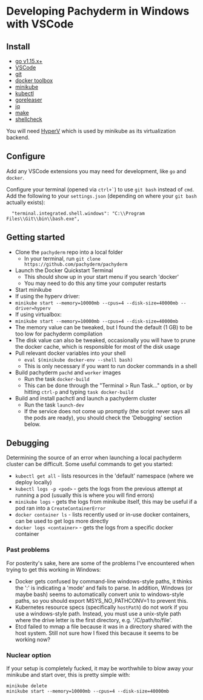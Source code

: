 # Developing Pachyderm in Windows with VSCode

## Install

* [go v1.15.x+](https://go.dev/dl/)
* [VSCode](https://code.visualstudio.com/download)
* [git](https://git-scm.com/download/win)
* [docker toolbox](https://github.com/docker-archive/toolbox/releases)
* [minikube](https://minikube.sigs.k8s.io/docs/start/)
* [kubectl](https://kubernetes.io/docs/tasks/tools/)
* [goreleaser](https://github.com/goreleaser/goreleaser/releases)
* [jq](https://stedolan.github.io/jq/download/)
* [make](http://gnuwin32.sourceforge.net/packages/make.htm)
* [shellcheck](https://github.com/koalaman/shellcheck#user-content-installing)

You will need [HyperV](https://docs.microsoft.com/en-us/virtualization/hyper-v-on-windows/quick-start/enable-hyper-v) which is used by minikube as its virtualization backend.

## Configure

Add any VSCode extensions you may need for development, like `go` and `docker`.

Configure your terminal (opened via `` ctrl+` ``) to use `git bash` instead of `cmd`.  Add the following to your `settings.json` (depending on where your `git bash` actually exists):
```
  "terminal.integrated.shell.windows": "C:\\Program Files\\Git\\bin\\bash.exe",
```

## Getting started

* Clone the `pachyderm` repo into a local folder
  * In your terminal, run `git clone https://github.com/pachyderm/pachyderm`
* Launch the Docker Quickstart Terminal
  * This should show up in your start menu if you search 'docker'
  * You may need to do this any time your computer restarts
* Start minikube 
 * If using the hyperv driver:
  * `minikube start --memory=10000mb --cpus=4 --disk-size=40000mb --driver=hyperv`
 * If using virtualbox:
  * `minikube start --memory=10000mb --cpus=4 --disk-size=40000mb`
 * The memory value can be tweaked, but I found the default (1 GB) to be too low for pachyderm compilation
 * The disk value can also be tweaked, occasionally you will have to prune the docker cache, which is responsible for most of the disk usage
* Pull relevant docker variables into your shell
  * `eval $(minikube docker-env --shell bash)`
  * This is only necessary if you want to run docker commands in a shell
* Build pachyderm `pachd` and `worker` images
  * Run the task `docker-build`
  * This can be done through the "Terminal > Run Task..." option, or by hitting `ctrl-p` and typing `task docker-build`
* Build and install pachctl and launch a pachyderm cluster
  * Run the task `launch-dev`
  * If the service does not come up promptly (the script never says all the pods are ready), you should check the 'Debugging' section below.

## Debugging

Determining the source of an error when launching a local pachyderm cluster can be difficult.  Some useful commands to get you started:

* `kubectl get all` - lists resources in the 'default' namespace (where we deploy locally)
* `kubectl logs -p <pod>` - gets the logs from the previous attempt at running a pod (usually this is where you will find errors)
* `minikube logs` - gets the logs from minikube itself, this may be useful if a pod ran into a `CreateContainerError`
* `docker container ls` - lists recently used or in-use docker containers, can be used to get logs more directly
* `docker logs <container>` - gets the logs from a specific docker container

### Past problems

For posterity's sake, here are some of the problems I've encountered when trying to get this working in Windows:

* Docker gets confused by command-line windows-style paths, it thinks the ':' is indicating a 'mode' and fails to parse.  In addition, Windows (or maybe bash) seems to automatically convert unix to windows-style paths, so you should export MSYS_NO_PATHCONV=1 to prevent this.
* Kubernetes resource specs (specifically `hostPath`) do not work if you use a windows-style path.  Instead, you must use a unix-style path where the drive letter is the first directory, e.g. '/C/path/to/file'.
* Etcd failed to mmap a file because it was in a directory shared with the host system.  Still not sure how I fixed this because it seems to be working now?

### Nuclear option

If your setup is completely fucked, it may be worthwhile to blow away your minikube and start over, this is pretty simple with:

```
minikube delete
minikube start --memory=10000mb --cpus=4 --disk-size=40000mb
```
